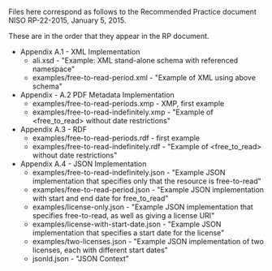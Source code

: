 Files here correspond as follows to the Recommended Practice document
NISO RP-22-2015, January 5, 2015.

These are in the order that they appear in the RP document.

* Appendix A.1 - XML Implementation
    * ali.xsd - "Example: XML stand-alone schema with referenced namespace"
    * examples/free-to-read-period.xml - "Example of XML using above schema"
* Appendix - A.2 PDF Metadata Implementation
    * examples/free-to-read-periods.xmp - XMP, first example
    * examples/free-to-read-indefinitely.xmp - "Example of <free_to_read> without 
      date restrictions"
* Appendix A.3 - RDF
    * examples/free-to-read-periods.rdf - first example
    * examples/free-to-read-indefinitely.rdf - "Example of <free_to_read> without 
      date restrictions"
* Appendix A.4 - JSON Implementation
    * examples/free-to-read-indefinitely.json - "Example JSON implementation that 
      specifies only that the resource is free-to-read"
    * examples/free-to-read-period.json - "Example JSON implementation with start 
      and end date for free_to_read"
    * examples/license-only.json - "Example JSON implementation that specifies 
      free-to-read, as well as giving a license URI"
    * examples/license-with-start-date.json - "Example JSON implementation that 
      specifies a start date for the license"
    * examples/two-licenses.json - "Example JSON implementation of two licenses, 
      each with different start dates"
    * jsonld.json - "JSON Context"

